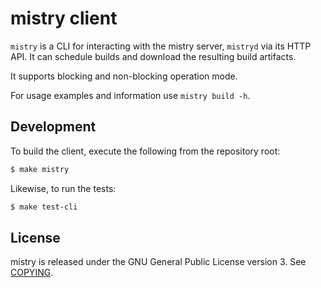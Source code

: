 mistry client
====================================================

`mistry` is a CLI for interacting with the mistry server, `mistryd` via its
HTTP API. It can schedule builds and download the resulting build artifacts.

It supports blocking and non-blocking operation mode.

For usage examples and information use `mistry build -h`.


## Development

To build the client, execute the following from the repository root:
```sh
$ make mistry
```

Likewise, to run the tests:
```sh
$ make test-cli
```


License
-------------------------------------------------
mistry is released under the GNU General Public License version 3. See [COPYING](/COPYING).


